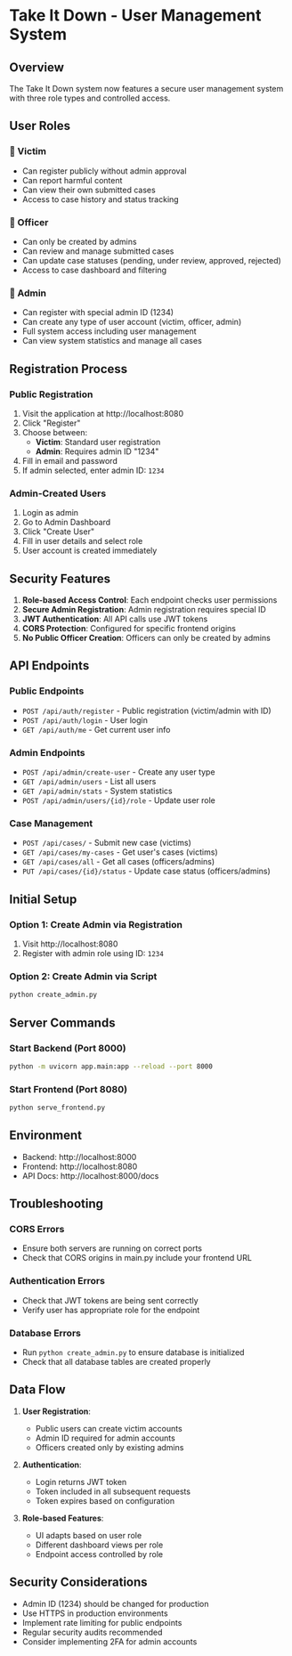 # Take It Down - User Management System

## Overview
The Take It Down system now features a secure user management system with three role types and controlled access.

## User Roles

### 👤 Victim
- Can register publicly without admin approval
- Can report harmful content
- Can view their own submitted cases
- Access to case history and status tracking

### 👮 Officer
- Can only be created by admins
- Can review and manage submitted cases
- Can update case statuses (pending, under review, approved, rejected)
- Access to case dashboard and filtering

### 👑 Admin
- Can register with special admin ID (1234)
- Can create any type of user account (victim, officer, admin)
- Full system access including user management
- Can view system statistics and manage all cases

## Registration Process

### Public Registration
1. Visit the application at http://localhost:8080
2. Click "Register"
3. Choose between:
   - **Victim**: Standard user registration
   - **Admin**: Requires admin ID "1234"
4. Fill in email and password
5. If admin selected, enter admin ID: `1234`

### Admin-Created Users
1. Login as admin
2. Go to Admin Dashboard
3. Click "Create User"
4. Fill in user details and select role
5. User account is created immediately

## Security Features

1. **Role-based Access Control**: Each endpoint checks user permissions
2. **Secure Admin Registration**: Admin registration requires special ID
3. **JWT Authentication**: All API calls use JWT tokens
4. **CORS Protection**: Configured for specific frontend origins
5. **No Public Officer Creation**: Officers can only be created by admins

## API Endpoints

### Public Endpoints
- `POST /api/auth/register` - Public registration (victim/admin with ID)
- `POST /api/auth/login` - User login
- `GET /api/auth/me` - Get current user info

### Admin Endpoints
- `POST /api/admin/create-user` - Create any user type
- `GET /api/admin/users` - List all users
- `GET /api/admin/stats` - System statistics
- `POST /api/admin/users/{id}/role` - Update user role

### Case Management
- `POST /api/cases/` - Submit new case (victims)
- `GET /api/cases/my-cases` - Get user's cases (victims)
- `GET /api/cases/all` - Get all cases (officers/admins)
- `PUT /api/cases/{id}/status` - Update case status (officers/admins)

## Initial Setup

### Option 1: Create Admin via Registration
1. Visit http://localhost:8080
2. Register with admin role using ID: `1234`

### Option 2: Create Admin via Script
```bash
python create_admin.py
```

## Server Commands

### Start Backend (Port 8000)
```bash
python -m uvicorn app.main:app --reload --port 8000
```

### Start Frontend (Port 8080)
```bash
python serve_frontend.py
```

## Environment
- Backend: http://localhost:8000
- Frontend: http://localhost:8080
- API Docs: http://localhost:8000/docs

## Troubleshooting

### CORS Errors
- Ensure both servers are running on correct ports
- Check that CORS origins in main.py include your frontend URL

### Authentication Errors
- Check that JWT tokens are being sent correctly
- Verify user has appropriate role for the endpoint

### Database Errors
- Run `python create_admin.py` to ensure database is initialized
- Check that all database tables are created properly

## Data Flow

1. **User Registration**:
   - Public users can create victim accounts
   - Admin ID required for admin accounts
   - Officers created only by existing admins

2. **Authentication**:
   - Login returns JWT token
   - Token included in all subsequent requests
   - Token expires based on configuration

3. **Role-based Features**:
   - UI adapts based on user role
   - Different dashboard views per role
   - Endpoint access controlled by role

## Security Considerations

- Admin ID (1234) should be changed for production
- Use HTTPS in production environments
- Implement rate limiting for public endpoints
- Regular security audits recommended
- Consider implementing 2FA for admin accounts
